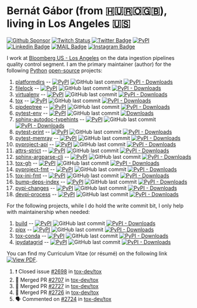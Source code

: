 # Bernát Gábor (from 🇭🇺🇷🇴🇬🇧), living in Los Angeles 🇺🇸

[![Github Sponsor](https://img.shields.io/static/v1?label=Sponsor&message=%E2%9D%A4&logo=GitHub&link=https://github.com/sponsors/gaborbernat&style=flat-square)](https://github.com/sponsors/gaborbernat)
[![Twitch Status](https://img.shields.io/twitch/status/gaborbernat?style=flat-square)](https://www.twitch.tv/gaborbernat)
[![Twitter Badge](https://img.shields.io/badge/-@gjbernat-1ca0f1?style=flat-square&labelColor=1ca0f1&logo=twitter&logoColor=white&link=https://twitter.com/gjbernat)](https://twitter.com/gjbernat)
[![PyPI](https://img.shields.io/badge/-gaborbernat-0073b7?style=flat-square&logo=Python&logoColor=white&link=https://pypi.org/user/gaborbernat/)](https://pypi.org/user/gaborbernat/)
[![Linkedin Badge](https://img.shields.io/badge/-gaborbernat-blue?style=flat-square&logo=Linkedin&logoColor=white&link=https://www.linkedin.com/in/gaborbernat/)](https://www.linkedin.com/in/gaborbernat/)
[![MAIL Badge](https://img.shields.io/badge/-gaborjbernat@gmail.com-c14438?style=flat-square&logo=Gmail&logoColor=white&link=mailto:gaborjbernat@gmail.com)](mailto:gaborjbernat@gmail.com)
[![Instagram Badge](https://img.shields.io/badge/-@gabor__bernat-845EC2?style=flat-square&labelColor=white&logo=Instagram&link=https://instagram.com/gabor_bernat/)](https://instagram.com/gabor_bernat)

I work at [Bloomberg US - Los Angeles](https://www.techatbloomberg.com/) on the data ingestion pipelines quality control
segment. I am the primary maintainer (author) for the following [Python](https://www.python.org/)
[open-source](https://en.wikipedia.org/wiki/Open_source) projects:

1. [platformdirs](https://github.com/platformdirs/platformdirs) --
   [![PyPI](https://img.shields.io/pypi/v/platformdirs?style=flat-square)](https://pypi.org/project/platformdirs)
   ![GitHub last commit](https://img.shields.io/github/last-commit/platformdirs/platformdirs?logo=python&style=flat-square)
   [![PyPI - Downloads](https://img.shields.io/pypi/dm/platformdirs?style=flat-square)](https://pypistats.org/packages/platformdirs)
1. [filelock](https://github.com/tox-dev/py-filelock) --
   [![PyPI](https://img.shields.io/pypi/v/filelock?style=flat-square)](https://pypi.org/project/filelock)
   ![GitHub last commit](https://img.shields.io/github/last-commit/tox-dev/py-filelock?logo=python&style=flat-square)
   [![PyPI - Downloads](https://img.shields.io/pypi/dm/filelock?style=flat-square)](https://pypistats.org/packages/filelock)
1. [virtualenv](https://github.com/pypa/virtualenv) --
   [![PyPI](https://img.shields.io/pypi/v/virtualenv?style=flat-square)](https://pypi.org/project/virtualenv)
   ![GitHub last commit](https://img.shields.io/github/last-commit/pypa/virtualenv?logo=python&style=flat-square)
   [![PyPI - Downloads](https://img.shields.io/pypi/dm/virtualenv?style=flat-square)](https://pypistats.org/packages/virtualenv)
1. [tox](https://github.com/tox-dev/tox) --
   [![PyPI](https://img.shields.io/pypi/v/tox?style=flat-square)](https://pypi.org/project/tox)
   ![GitHub last commit](https://img.shields.io/github/last-commit/tox-dev/tox?logo=python&style=flat-square)
   [![PyPI - Downloads](https://img.shields.io/pypi/dm/tox?style=flat-square)](https://pypistats.org/packages/tox)
1. [pipdeptree](https://github.com/tox-dev/pipdeptree) --
   [![PyPI](https://img.shields.io/pypi/v/pipdeptree?style=flat-square)](https://pypi.org/project/pipdeptree)
   ![GitHub last commit](https://img.shields.io/github/last-commit/tox-dev/pipdeptree?logo=python&style=flat-square)
   [![PyPI - Downloads](https://img.shields.io/pypi/dm/pipdeptree?style=flat-square)](https://pypistats.org/packages/pipdeptree)
1. [pytest-env](https://github.com/tox-dev/pytest-env) --
   [![PyPI](https://img.shields.io/pypi/v/pytest-env?style=flat-square)](https://pypi.org/project/pytest-env)
   ![GitHub last commit](https://img.shields.io/github/last-commit/pytest-dev/pytest-env?logo=python&style=flat-square)
   [![Downloads](https://pepy.tech/badge/pytest-env/month)](https://pepy.tech/project/pytest-env)
1. [sphinx-autodoc-typehints](https://github.com/tox-dev/sphinx-autodoc-typehints) --
   [![PyPI](https://img.shields.io/pypi/v/sphinx-autodoc-typehints?style=flat-square)](https://pypi.org/project/sphinx-autodoc-typehints)
   ![GitHub last commit](https://img.shields.io/github/last-commit/tox-dev/sphinx-autodoc-typehints?logo=python&style=flat-square)
   [![PyPI - Downloads](https://img.shields.io/pypi/dm/sphinx-autodoc-typehints?style=flat-square)](https://pypistats.org/packages/sphinx-autodoc-typehints)
1. [pytest-print](https://github.com/pytest-dev/pytest-print) --
   [![PyPI](https://img.shields.io/pypi/v/pytest-print?style=flat-square)](https://pypi.org/project/pytest-print)
   ![GitHub last commit](https://img.shields.io/github/last-commit/pytest-dev/pytest-print?logo=python&style=flat-square)
   [![PyPI - Downloads](https://img.shields.io/pypi/dm/pytest-print?style=flat-square)](https://pypistats.org/packages/pytest-print)
1. [pytest-memray](https://github.com/bloomberg/pytest-memray) --
   [![PyPI](https://img.shields.io/pypi/v/pytest-memray?style=flat-square)](https://pypi.org/project/pytest-memray)
   ![GitHub last commit](https://img.shields.io/github/last-commit/bloomberg/pytest-memray?logo=python&style=flat-square)
   [![PyPI - Downloads](https://img.shields.io/pypi/dm/pytest-memray?style=flat-square)](https://pypistats.org/packages/pytest-memray)
1. [pyproject-api](https://github.com/tox-dev/pyproject-api) --
   [![PyPI](https://img.shields.io/pypi/v/pyproject-api?style=flat-square)](https://pypi.org/project/pyproject-api)
   ![GitHub last commit](https://img.shields.io/github/last-commit/tox-dev/pyproject-api?logo=python&style=flat-square)
   [![PyPI - Downloads](https://img.shields.io/pypi/dm/pyproject-api?style=flat-square)](https://pypistats.org/packages/pyproject-api)
1. [attrs-strict](https://github.com/bloomberg/attrs-strict) --
   [![PyPI](https://img.shields.io/pypi/v/attrs-strict?style=flat-square)](https://pypi.org/project/attrs-strict)
   ![GitHub last commit](https://img.shields.io/github/last-commit/bloomberg/attrs-strict?logo=python&style=flat-square)
   [![PyPI - Downloads](https://img.shields.io/pypi/dm/attrs-strict?style=flat-square)](https://pypistats.org/packages/attrs-strict)
1. [sphinx-argparse-cli](https://github.com/tox-dev/sphinx-argparse-cli) --
   [![PyPI](https://img.shields.io/pypi/v/sphinx-argparse-cli?style=flat-square)](https://pypi.org/project/sphinx-argparse-cli)
   ![GitHub last commit](https://img.shields.io/github/last-commit/tox-dev/sphinx-argparse-cli?logo=python&style=flat-square)
   [![PyPI - Downloads](https://img.shields.io/pypi/dm/sphinx-argparse-cli?style=flat-square)](https://pypistats.org/packages/sphinx-argparse-cli)
1. [tox-gh](https://github.com/tox-dev/tox-gh) --
   [![PyPI](https://img.shields.io/pypi/v/tox-gh?style=flat-square)](https://pypi.org/project/tox-gh)
   ![GitHub last commit](https://img.shields.io/github/last-commit/tox-dev/tox-gh?logo=python&style=flat-square)
   [![PyPI - Downloads](https://img.shields.io/pypi/dm/tox-gh?style=flat-square)](https://pypistats.org/packages/tox-gh)
1. [pyproject-fmt](https://github.com/tox-dev/pyproject-fmt) --
   [![PyPI](https://img.shields.io/pypi/v/pyproject-fmt?style=flat-square)](https://pypi.org/project/pyproject-fmt)
   ![GitHub last commit](https://img.shields.io/github/last-commit/tox-dev/pyproject-fmt?logo=python&style=flat-square)
   [![PyPI - Downloads](https://img.shields.io/pypi/dm/pyproject-fmt?style=flat-square)](https://pypistats.org/packages/pyproject-fmt)
1. [tox-ini-fmt](https://github.com/tox-dev/tox-ini-fmt) --
   [![PyPI](https://img.shields.io/pypi/v/tox-ini-fmt?style=flat-square)](https://pypi.org/project/tox-ini-fmt)
   ![GitHub last commit](https://img.shields.io/github/last-commit/tox-dev/tox-ini-fmt?logo=python&style=flat-square)
   [![PyPI - Downloads](https://img.shields.io/pypi/dm/tox-ini-fmt?style=flat-square)](https://pypistats.org/packages/tox-ini-fmt)
1. [bump-deps-index](https://github.com/gaborbernat/bump-deps-index) --
   [![PyPI](https://img.shields.io/pypi/v/bump-deps-index?style=flat-square)](https://pypi.org/project/bump-deps-index)
   ![GitHub last commit](https://img.shields.io/github/last-commit/gaborbernat/bump-deps-index?logo=python&style=flat-square)
   [![PyPI - Downloads](https://img.shields.io/pypi/dm/bump-deps-index?style=flat-square)](https://pypistats.org/packages/bump-deps-index)
1. [pypi-changes](https://github.com/gaborbernat/pypi_changes) --
   [![PyPI](https://img.shields.io/pypi/v/pypi-changes?style=flat-square)](https://pypi.org/project/pypi-changes)
   ![GitHub last commit](https://img.shields.io/github/last-commit/gaborbernat/pypi_changes?logo=python&style=flat-square)
   [![PyPI - Downloads](https://img.shields.io/pypi/dm/pypi-changes?style=flat-square)](https://pypistats.org/packages/pypi-changes)
1. [devpi-process](https://github.com/tox-dev/devpi-process) --
   [![PyPI](https://img.shields.io/pypi/v/devpi-process?style=flat-square)](https://pypi.org/project/devpi-process)
   ![GitHub last commit](https://img.shields.io/github/last-commit/tox-dev/devpi-process?logo=python&style=flat-square)
   [![PyPI - Downloads](https://img.shields.io/pypi/dm/devpi-process?style=flat-square)](https://pypistats.org/packages/devpi-process)

For the following projects, while I do hold the write commit bit, I only help with maintainership when needed:

1. [build](https://github.com/pypa/build) --
   [![PyPI](https://img.shields.io/pypi/v/build?style=flat-square)](https://pypi.org/project/build)
   ![GitHub last commit](https://img.shields.io/github/last-commit/pypa/build?logo=python&style=flat-square)
   [![PyPI - Downloads](https://img.shields.io/pypi/dm/build?style=flat-square)](https://pypistats.org/packages/build)
1. [pipx](https://github.com/pypa/pipx) --
   [![PyPI](https://img.shields.io/pypi/v/pipx?style=flat-square)](https://pypi.org/project/pipx)
   ![GitHub last commit](https://img.shields.io/github/last-commit/pypa/pipx?logo=python&style=flat-square)
   [![PyPI - Downloads](https://img.shields.io/pypi/dm/pipx?style=flat-square)](https://pypistats.org/packages/pipx)
1. [tox-conda](https://github.com/tox-dev/tox-conda) --
   [![PyPI](https://img.shields.io/pypi/v/tox-conda?style=flat-square)](https://pypi.org/project/tox-conda)
   ![GitHub last commit](https://img.shields.io/github/last-commit/tox-dev/tox-conda?logo=python&style=flat-square)
   [![PyPI - Downloads](https://img.shields.io/pypi/dm/tox-conda?style=flat-square)](https://pypistats.org/packages/tox-conda)
1. [ipydatagrid](https://github.com/bloomberg/ipydatagrid) --
   [![PyPI](https://img.shields.io/pypi/v/ipydatagrid?style=flat-square)](https://pypi.org/project/ipydatagrid)
   ![GitHub last commit](https://img.shields.io/github/last-commit/bloomberg/ipydatagrid?logo=python&style=flat-square)
   [![PyPI - Downloads](https://img.shields.io/pypi/dm/ipydatagrid?style=flat-square)](https://pypistats.org/packages/ipydatagrid)

You can find my Curriculum Vitae (or résumé) on the following link
[![View PDF](https://img.shields.io/badge/View%20as%20PDF-latest%20CV-blue?style=flat-square&logo=docusign)](https://gaborbernat.github.io/cv/main.pdf).

<!--START_SECTION:activity-->
1. ❗️ Closed issue [#2698](https://github.com/tox-dev/tox/issues/2698) in [tox-dev/tox](https://github.com/tox-dev/tox)
2. 🎉 Merged PR [#2707](https://github.com/tox-dev/tox/pull/2707) in [tox-dev/tox](https://github.com/tox-dev/tox)
3. 🎉 Merged PR [#2727](https://github.com/tox-dev/tox/pull/2727) in [tox-dev/tox](https://github.com/tox-dev/tox)
4. 🎉 Merged PR [#2726](https://github.com/tox-dev/tox/pull/2726) in [tox-dev/tox](https://github.com/tox-dev/tox)
5. 🗣 Commented on [#2724](https://github.com/tox-dev/tox/issues/2724) in [tox-dev/tox](https://github.com/tox-dev/tox)
<!--END_SECTION:activity-->
